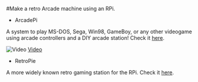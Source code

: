 #Make a retro Arcade machine using an RPi.

- ArcadePi

A system to play MS-DOS, Sega, Win98, GameBoy, or any other videogame using arcade controllers and a DIY arcade station! Check it [here](https://github.com/bluemoon93/ArcadePi/).

![Video](https://i.ytimg.com/vi/TkJYjRMefRY/maxresdefault.jpg)
[Video](https://www.youtube.com/watch?v=TkJYjRMefRY)

- RetroPie

A more widely known retro gaming station for the RPi. Check it [here](https://retropie.org.uk/).